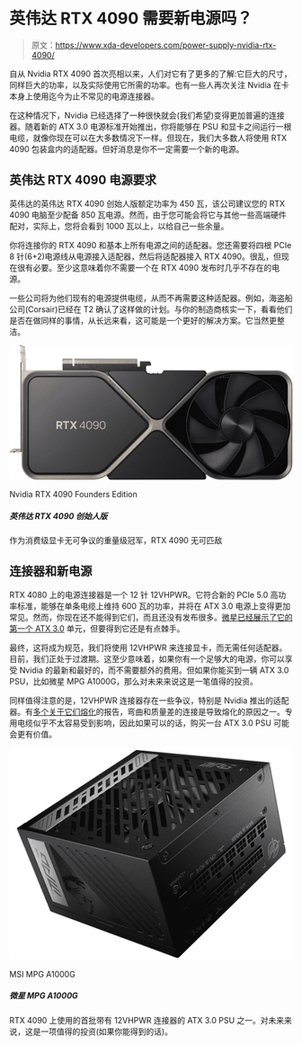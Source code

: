 # 英伟达 RTX 4090 需要新电源吗？

> 原文：<https://www.xda-developers.com/power-supply-nvidia-rtx-4090/>

自从 Nvidia RTX 4090 首次亮相以来，人们对它有了更多的了解:它巨大的尺寸，同样巨大的功率，以及实际使用它所需的功率。也有一些人再次关注 Nvidia 在卡本身上使用迄今为止不常见的电源连接器。

在这种情况下，Nvidia 已经选择了一种很快就会(我们希望)变得更加普遍的连接器。随着新的 ATX 3.0 电源标准开始推出，你将能够在 PSU 和显卡之间运行一根电缆，就像你现在可以在大多数情况下一样。但现在，我们大多数人将使用 RTX 4090 包装盒内的适配器。但好消息是你不一定需要一个新的电源。

## 英伟达 RTX 4090 电源要求

英伟达的英伟达 RTX 4090 创始人版额定功率为 450 瓦，该公司建议您的 RTX 4090 电脑至少配备 850 瓦电源。然而，由于您可能会将它与其他一些高端硬件配对，实际上，您将会看到 1000 瓦以上，以给自己一些余量。

你将连接你的 RTX 4090 和基本上所有电源之间的适配器。您还需要将四根 PCIe 8 针(6+2)电源线从电源接入适配器，然后将适配器接入 RTX 4090。很乱，但现在很有必要。至少这意味着你不需要一个在 RTX 4090 发布时几乎不存在的电源。

一些公司将为他们现有的电源提供电缆，从而不再需要这种适配器。例如，海盗船公司(Corsair)已经在 T2 确认了这样做的计划。与你的制造商核实一下，看看他们是否在做同样的事情，从长远来看，这可能是一个更好的解决方案。它当然更整洁。

 <picture>![The undisputed heavyweight champion of consumer graphics cards, nothing else comes close to the RTX 4090](img/95524941e465683ae15a14816b50a576.png)</picture> 

Nvidia RTX 4090 Founders Edition

##### 英伟达 RTX 4090 创始人版

作为消费级显卡无可争议的重量级冠军，RTX 4090 无可匹敌

## 连接器和新电源

RTX 4080 上的电源连接器是一个 12 针 12VHPWR。它符合新的 PCIe 5.0 高功率标准，能够在单条电缆上维持 600 瓦的功率，并将在 ATX 3.0 电源上变得更加常见。然而，你现在还不能得到它们，而且还没有发布很多。[微星已经展示了它的第一个 ATX 3.0](https://www.msi.com/blog/msis-meg-ai1300p-pcie5-is-the-worlds-first-atx-30-compliant-psu) 单元，但要得到它还是有点棘手。

最终，这将成为规范，我们将使用 12VHPWR 来连接显卡，而无需任何适配器。目前，我们正处于过渡期。这至少意味着，如果你有一个足够大的电源，你可以享受 Nvidia 的最新和最好的，而不需要额外的费用。但如果你能买到一辆 ATX 3.0 PSU，比如微星 MPG A1000G，那么对未来来说这是一笔值得的投资。

同样值得注意的是，12VHPWR 连接器存在一些争议，特别是 Nvidia 推出的适配器。有[多个关于它们熔化](https://www.xda-developers.com/nvidia-rtx-4090-power-connectors-melting/)的报告，弯曲和质量差的连接是导致熔化的原因之一。专用电缆似乎不太容易受到影响，因此如果可以的话，购买一台 ATX 3.0 PSU 可能会更有价值。

 <picture>![One of the first ATX 3.0 PSUs with the 12VHPWR connector used on the RTX 4090\. A worthwhile investment for the future (if you can get your hands on one).](img/547b26434ed4c9e723825e1422a27673.png)</picture> 

MSI MPG A1000G

##### 微星 MPG A1000G

RTX 4090 上使用的首批带有 12VHPWR 连接器的 ATX 3.0 PSU 之一。对未来来说，这是一项值得的投资(如果你能得到的话)。